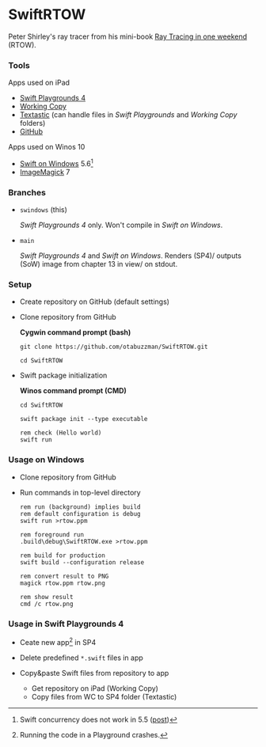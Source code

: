 # SwiftRTOW
Peter Shirley's ray tracer from his mini-book [Ray Tracing in one weekend](https://github.com/RayTracing/raytracing.github.io/) (RTOW).

### Tools
Apps used on iPad
- [Swift Playgrounds 4](https://apps.apple.com/de/app/swift-playgrounds/id908519492)
- [Working Copy](https://workingcopyapp.com/)
- [Textastic](https://www.textasticapp.com/) (can handle files in *Swift Playgrounds* and *Working Copy* folders)
- [GitHub](https://apps.apple.com/us/app/github/id1477376905)

Apps used on Winos 10
- [Swift on Windows](https://www.swift.org/blog/swift-on-windows/) 5.6[^1]
- [ImageMagick](https://imagemagick.org/script/download.php) 7

[^1]: Swift concurrency does not work in 5.5 ([post](https://forums.swift.org/t/swift-concurrency-dep-access-violation-on-task-deallocation/54224))

### Branches
- `swindows` (this)

  *Swift Playgrounds 4* only. Won't compile in *Swift on Windows*.
- `main`

  *Swift Playgrounds 4* and *Swift on Windows*. Renders (SP4)/ outputs (SoW) image from chapter 13 in view/ on stdout.

### Setup
- Create repository on GitHub (default settings)
- Clone repository from GitHub

  **Cygwin command prompt (bash)**
  ```
  git clone https://github.com/otabuzzman/SwiftRTOW.git

  cd SwiftRTOW
  ```
- Swift package initialization

  **Winos command prompt (CMD)**
  ```
  cd SwiftRTOW

  swift package init --type executable

  rem check (Hello world)
  swift run
  ```

### Usage on Windows
- Clone repository from GitHub
- Run commands in top-level directory

  ```
  rem run (background) implies build
  rem default configuration is debug
  swift run >rtow.ppm

  rem foreground run
  .build\debug\SwiftRTOW.exe >rtow.ppm

  rem build for production
  swift build --configuration release

  rem convert result to PNG
  magick rtow.ppm rtow.png

  rem show result
  cmd /c rtow.png
  ```

### Usage in Swift Playgrounds 4
- Ceate new app[^2] in SP4
- Delete predefined `*.swift` files in app
- Copy&paste Swift files from repository to app

  - Get repository on iPad (Working Copy)
  - Copy files from WC to SP4 folder (Textastic)

[^2]: Running the code in a Playground crashes.
